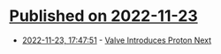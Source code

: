 # [Published on 2022-11-23](index.md)

* [2022-11-23, 17:47:51](https://news.ycombinator.com/item?id=33722282) - [Valve Introduces Proton Next](https://linuxgamingcentral.com/posts/valve-introduces-proton-next/)
